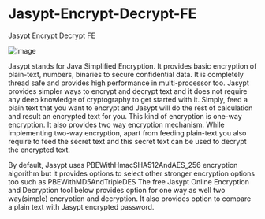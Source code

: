 # Jasypt-Encrypt-Decrypt-FE
Jasypt Encrypt Decrypt FE


![image](https://user-images.githubusercontent.com/80310669/150604457-b4c7e701-6fce-4b52-ba0c-84adb723d681.png)


Jasypt stands for Java Simplified Encryption. It provides basic encryption of plain-text, numbers, binaries to secure confidential data. It is completely thread safe and provides high performance in multi-processor too. Jasypt provides simpler ways to encrypt and decrypt text and it does not require any deep knowledge of cryptography to get started with it. Simply, feed a plain text that you want to encrypt and Jasypt will do the rest of calculation and result an encrypted text for you. This kind of encryption is one-way encryption. It also provides two way encryption mechanism. While implementing two-way encryption, apart from feeding plain-text you also require to feed the secret text and this secret text can be used to decrypt the encrypted text.


By default, Jasypt uses PBEWithHmacSHA512AndAES_256 encryption algorithm but it provides options to select other stronger encryption options too such as PBEWithMD5AndTripleDES The free Jasypt Online Encryption and Decryption tool below provides option for one way as well two way(simple) encryption and decryption. It also provides option to compare a plain text with Jasypt encrypted password.
